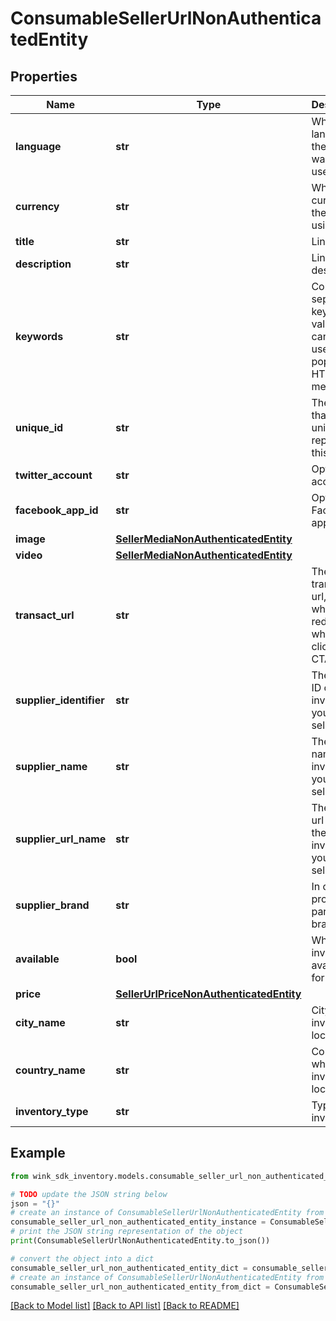 # ConsumableSellerUrlNonAuthenticatedEntity


## Properties

Name | Type | Description | Notes
------------ | ------------- | ------------- | -------------
**language** | **str** | Which language the seller wanted to use | [optional] [default to 'en']
**currency** | **str** | Which currency the seller is using | [optional] [default to 'USD']
**title** | **str** | Link title | [optional] 
**description** | **str** | Link description | [optional] 
**keywords** | **str** | Comma-separated keyword values that can be used to populate HTML metadata | [optional] 
**unique_id** | **str** | The URL ID that uniquely represents this link | [optional] 
**twitter_account** | **str** | Optional X account ID | [optional] 
**facebook_app_id** | **str** | Optional Facebook app ID | [optional] 
**image** | [**SellerMediaNonAuthenticatedEntity**](SellerMediaNonAuthenticatedEntity.md) |  | [optional] 
**video** | [**SellerMediaNonAuthenticatedEntity**](SellerMediaNonAuthenticatedEntity.md) |  | [optional] 
**transact_url** | **str** | The transation url, or where to redirect to when clicking the CTA button. | [optional] 
**supplier_identifier** | **str** | The owner ID of the inventory you want to sell | [optional] 
**supplier_name** | **str** | The owner name of the inventory you want to sell | [optional] 
**supplier_url_name** | **str** | The owner url name of the inventory you want to sell | [optional] 
**supplier_brand** | **str** | In case the property is part of a brand | [optional] 
**available** | **bool** | Whether inventory is available for sale | [optional] 
**price** | [**SellerUrlPriceNonAuthenticatedEntity**](SellerUrlPriceNonAuthenticatedEntity.md) |  | [optional] 
**city_name** | **str** | City where inventory is located | [optional] 
**country_name** | **str** | Country where inventory is located | [optional] 
**inventory_type** | **str** | Type of inventory | [optional] 

## Example

```python
from wink_sdk_inventory.models.consumable_seller_url_non_authenticated_entity import ConsumableSellerUrlNonAuthenticatedEntity

# TODO update the JSON string below
json = "{}"
# create an instance of ConsumableSellerUrlNonAuthenticatedEntity from a JSON string
consumable_seller_url_non_authenticated_entity_instance = ConsumableSellerUrlNonAuthenticatedEntity.from_json(json)
# print the JSON string representation of the object
print(ConsumableSellerUrlNonAuthenticatedEntity.to_json())

# convert the object into a dict
consumable_seller_url_non_authenticated_entity_dict = consumable_seller_url_non_authenticated_entity_instance.to_dict()
# create an instance of ConsumableSellerUrlNonAuthenticatedEntity from a dict
consumable_seller_url_non_authenticated_entity_from_dict = ConsumableSellerUrlNonAuthenticatedEntity.from_dict(consumable_seller_url_non_authenticated_entity_dict)
```
[[Back to Model list]](../README.md#documentation-for-models) [[Back to API list]](../README.md#documentation-for-api-endpoints) [[Back to README]](../README.md)


